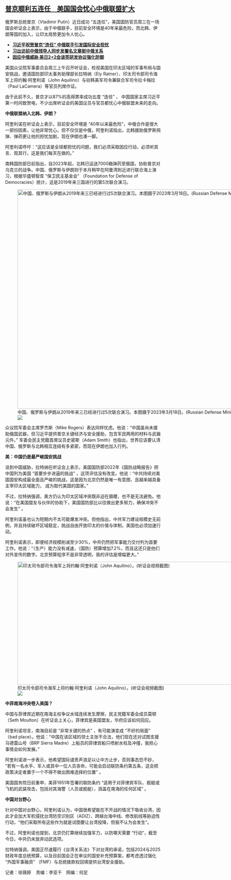 <!--1710963252000-->
[普京顺利五连任　美国国会忧心中俄联盟扩大](https://www.rfa.org/mandarin/yataibaodao/junshiwaijiao/sh-03202024152508.html)
------

<p><span style="font-weight: 400;">俄罗斯总统普京（Vladimir Putin）近日成功 “五连任”，美国国防官员周三在一场国会听证会上表示，由于中俄联手，目前安全环境是40年来最危险，而北韩、伊朗等国的加入，让印太局势更加令人忧心。</span></p><ul><li><strong><a href="https://www.rfa.org/mandarin/yataibaodao/junshiwaijiao/jw-03182024140619.html">习近平祝贺普京“连任” 中俄联手引发国际安全担忧</a></strong></li><li><strong><a href="https://www.rfa.org/mandarin/yataibaodao/junshiwaijiao/ec-03202023074604.html">习出访前中俄领导人同步发署名文章挺中俄关系</a></strong></li><li><strong><a href="https://www.rfa.org/mandarin/yataibaodao/junshiwaijiao/hx-01072022092506.html">因应中俄威胁 美日2+2会谈签研发协议强化防御</a></strong></li></ul><p><span style="font-weight: 400;">美国众议院军事委员会周三上午召开听证会，检视美国在印太区域的军事布局与国安挑战，邀请国防部印太事务助理部长拉特纳（Ely Ratner）、印太司令部司令海军上将约翰·阿奎利诺（John Aquilino）与驻韩美军司令兼联合军司令拉卡梅拉（Paul LaCamera）等官员列席作证。</span><span></span></p><p><span style="font-weight: 400;">由于此前不久，普京才以87%的高得票率成功五度 “连任” ， 中国国家主席习近平第一时间致贺电，不少出席听证会的美国议员与官员都忧心中俄联盟未来的走向。</span><span></span></p><p><b>中俄联盟纳入北韩、伊朗？</b><span></span></p><p><span style="font-weight: 400;">阿奎利诺在听证会上表示，目前安全环境是 “40年以来最危险”，中俄合作是很大一部份因素，让他非常忧心。但不仅仅是中俄，阿奎利诺指出，北韩援助俄罗斯飛弹、弹药更让他的担忧加剧，现在伊朗也凑一脚。</span><span></span></p><p><span style="font-weight: 400;">阿奎利诺呼吁：“这应该是全球都担忧的问题，我们必须采取因应行动，必须听其言、观其行，这是我们每天在做的。”</span><span></span></p><p><span style="font-weight: 400;">南韩国防部日前指出，自2023年起，北韩已运送7000箱弹药至俄国，协助普京对乌克兰的战争。中国、俄罗斯与伊朗则于本月稍早在阿曼湾附近进行联合海上演习，根据华盛顿智库 “保卫民主基金会” （Foundation for Defense of Democracies）统计，这是2019年来三国进行的第5次联合演习。</span><span></span></p><p><span style="font-weight: 400;"><figure class="image-richtext image-inline captioned" style="width:1280px;"><img alt="中国、俄罗斯与伊朗从2019年来三已经进行过5次联合演习。本图摄于2023年3月18日。(Russian Defense Ministry Press Service via AP, File)" height="709" src="https://www.rfa.org/mandarin/yataibaodao/junshiwaijiao/sh-03202024152508.html/ap24072352867646.jpg/@@images/bd1a757d-1770-4a17-9a8a-28f883e5233f.jpeg" title="AP24072352867646.jpg" width="1280"/><figcaption class="image-caption">中国、俄罗斯与伊朗从2019年来三已经进行过5次联合演习。本图摄于2023年3月18日。(Russian Defense Ministry Press Service via AP, File)</figcaption><small></small><div id="zoomattribute"><a data-caption="中国、俄罗斯与伊朗从2019年来三已经进行过5次联合演习。本图摄于2023年3月18日。(Russian Defense Ministry Press Service via AP, File)" data-fancybox="" href="https://www.rfa.org/mandarin/yataibaodao/junshiwaijiao/sh-03202024152508.html/ap24072352867646.jpg" id="single_image" title="中国、俄罗斯与伊朗从2019年来三已经进行过5次联合演习。本图摄于2023年3月18日。(Russian Defense Ministry Press Service via AP, File)"><img src="/++plone++rfa-resources/img/icon-zoom.png"/></a></div></figure></span></p><p><span style="font-weight: 400;">众议院军委会主席罗杰斯（Mike Rogers）表达同样忧虑。他说：“中国虽尚未援助俄国武器，但习近平提供普京关键经济与安全援助，包含军民两用的材料与武器元件。” 军委会民主党籍首席议员史密斯（Adam Smith）也指出，世界应该要认清中国、俄罗斯与北韩相互连结有多紧密，而现在伊朗也加入行列。</span></p><p><b>美：中国仍是最严峻国安挑战</b><span></span></p><p><span style="font-weight: 400;">谈到中国威胁，拉特纳在听证会上表示，美国国防部2022年《国防战略报告》把中国列为美国 “首要步步进逼的挑战” ，这项评估没有改变。他说：“中共持续对美国国安构成最全面且严峻的挑战，这是因为北京仍然是唯一有意图、且越来越具备主宰印太区域能力， 成为取代美国的国家。” </span><span></span></p><p><span style="font-weight: 400;">不过，拉特纳强调，美方仍认为印太区域冲突既非迫在眉睫，也不是无法避免。他说：“在美国盟友与伙伴的协助下，美国国防部比以往做出更多努力，确保冲突不会发生” 。</span><span></span></p><p><span style="font-weight: 400;">阿奎利诺虽也认为短期内不太可能爆发冲突。但他指出，中共军力建设规模史无前例，并且持续破坏区域稳定，挑战自由开放印太的价值与体制，美国也必须加速行动。</span><span></span></p><p><span style="font-weight: 400;">阿奎利诺表示，即便经济规模削减至少30%，中共仍然把军事能力交付列为首要工作。他说：“（生产）能力没有减速，（国防）预算增加7.2%，而且这还只是他们对外宣传的数字。北京预算程序不是非常透明，我的评估是增幅更大。”</span></p><p><span><figure class="image-richtext image-inline captioned" style="width:701px;"><img alt="印太司令部司令海军上将约翰·阿奎利诺（John Aquilino）。(听证会视频截图)" height="397" src="https://www.rfa.org/mandarin/yataibaodao/junshiwaijiao/sh-03202024152508.html/screenshot-2024-03-20-122052.jpg/@@images/1c4fdf66-78c5-4b8e-afa3-2dab99b76dd5.jpeg" title="Screenshot 2024-03-20 122052.jpg" width="701"/><figcaption class="image-caption">印太司令部司令海军上将约翰·阿奎利诺（John Aquilino）。(听证会视频截图)</figcaption><small></small><div id="zoomattribute"><a data-caption="印太司令部司令海军上将约翰·阿奎利诺（John Aquilino）。(听证会视频截图)" data-fancybox="" href="https://www.rfa.org/mandarin/yataibaodao/junshiwaijiao/sh-03202024152508.html/screenshot-2024-03-20-122052.jpg" id="single_image" title="印太司令部司令海军上将约翰·阿奎利诺（John Aquilino）。(听证会视频截图)"><img src="/++plone++rfa-resources/img/icon-zoom.png"/></a></div></figure></span></p><p><b>中菲南海冲突卷入美国？</b><span></span></p><p><span style="font-weight: 400;">中国与菲律宾近期在南海主权争议水域连续发生摩擦，民主党籍军委会成员莫顿（Seth Moulton）在听证会上关心，菲律宾是美国盟友，华府应该如何回应。</span><span></span></p><p><span style="font-weight: 400;">阿奎利诺坦言，南海目前是 “非常关键的热点” ，有可能演变成 “不好的局面” （bad place）。他说：“中国在该区域的领土主张不合法，他们现在还对试图支援马德雷山号（BRP Sierra Madre）上船员的菲律宾船只喷射水柱及冲撞，我担心事情会如何发展。”</span><span></span></p><p><span style="font-weight: 400;">阿奎利诺进一步表示，他希望国际谴责声浪足以让中方止步，否则事态恐不妙， “若有一名水手、军人或其中一位人员丧命，可能会启动联防条约第五条，这会把政策决定者置于一个不得不做出困难选择的位置” 。</span><span></span></p><p><span style="font-weight: 400;">美国国务院日前重申，美菲1951年签署的联防条约 “适用于对菲律宾军队、舰艇或飞机的武装攻击，包括对其海警（人员或舰艇），涵盖在南海的任何区域” 。</span><span></span></p><p><b>中国对台野心</b><span></span></p><p><span style="font-weight: 400;">针对中国对台野心，阿奎利诺认为，中国很希望能在不开战的情况下吸收台湾，因此才会加大军机侵扰台湾防空识别区（ADIZ）、跨越台海中线、修改航线等胁迫性行动，“他们采取所有这些作为就是试图要让台湾投降，但我不认为会发生”。</span><span></span></p><p><span style="font-weight: 400;">不过，阿奎利诺也提到，北京仍打算继续加强军力，以防哪天需要 “行动”，截至今日，中共仍未放弃动武选项。</span><span></span></p><p><span style="font-weight: 400;">拉特纳强调，美国正尽速履行《台湾关系法》下对台湾的承诺，包括2024与2025财政年度总统预算，以及目前国会正在审议的国安补充预算案，都考虑透过强化 “外国军事融资” （FMF）与总统拨款权回填提供台湾安全援助。</span></p><p><span style="font-weight: 400;">记者：徐薇婷    责编：李亚千</span>　网编：何足</p>
